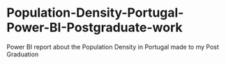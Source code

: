 # Population-Density-Portugal-Power-BI-Postgraduate-work
Power BI report about the Population Density in Portugal made to my Post Graduation
